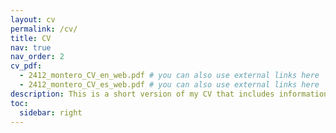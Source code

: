 ```yaml
---
layout: cv
permalink: /cv/
title: CV
nav: true
nav_order: 2
cv_pdf: 
  - 2412_montero_CV_en_web.pdf # you can also use external links here
  - 2412_montero_CV_es_web.pdf # you can also use external links here
description: This is a short version of my CV that includes information that is not elsewhere on this website. In the links above you can also download pdf versions of my CV (in English and Spanish).
toc:
  sidebar: right
---
```

